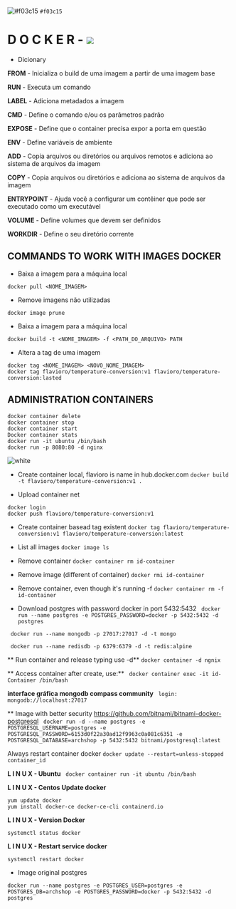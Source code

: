 ![#f03c15](https://via.placeholder.com/15/f03c15/000000?text=+) `#f03c15`
# D O C K E R - ![](https://miro.medium.com/max/336/0*rmv6pZTW2hfP2XYd.png)

* Dicionary
<p><strong>FROM</strong> - 
Inicializa o build de uma imagem a partir de uma imagem base

<p><strong>RUN</strong> - 
Executa um comando

<p><strong>LABEL</strong> - 
Adiciona metadados a imagem

<p><strong>CMD</strong> - 
Define o comando e/ou os parâmetros padrão

<p><strong>EXPOSE</strong> - 
Define que o container precisa expor a porta
em questão

<p><strong>ENV</strong> - 
Define variáveis de ambiente

<p><strong>ADD</strong> - 
Copia arquivos ou diretórios ou arquivos remotos
e adiciona ao sistema de arquivos da imagem

<p><strong>COPY</strong> - 
Copia arquivos ou diretórios e adiciona ao
sistema de arquivos da imagem

<p><strong>ENTRYPOINT</strong> - 
Ajuda você a configurar um contêiner que
pode ser executado como um executável

<p><strong>VOLUME</strong> - 
Define volumes que devem ser definidos

<p><strong>WORKDIR</strong> - 
Define o seu diretório corrente

## COMMANDS TO WORK WITH IMAGES DOCKER
* Baixa a imagem para a máquina local
```
docker pull <NOME_IMAGEM>
```

* Remove imagens não utilizadas
```
docker image prune
```

* Baixa a imagem para a máquina local
```
docker build -t <NOME_IMAGEM> -f <PATH_DO_ARQUIVO> PATH 
```

* Altera a tag de uma imagem
```
docker tag <NOME_IMAGEM> <NOVO_NOME_IMAGEM>
docker tag flavioro/temperature-conversion:v1 flavioro/temperature-conversion:lasted
```

## ADMINISTRATION CONTAINERS
```
docker container delete
docker container stop
docker container start
Docker container stats
docker run -it ubuntu /bin/bash
docker run -p 8080:80 -d nginx
```
![white](http://www.markbuckler.com/img/docker_high_level.png)

- Create container local, flavioro is name in hub.docker.com
```docker build -t flavioro/temperature-conversion:v1 . ```

- Upload container net
```
docker login  
docker push flavioro/temperature-conversion:v1
```
- Create container basead tag existent
```docker tag flavioro/temperature-conversion:v1 flavioro/temperature-conversion:latest```

- List all images
```docker image ls```

- Remove container
```docker container rm id-container```

- Remove image (different of container)
```docker rmi id-container```


- Remove container, even though it's running -f
```docker container rm -f id-container```

- Download postgres with password docker in port 5432:5432
``` docker run --name postgres -e POSTGRES_PASSWORD=docker -p 5432:5432 -d postgres```

``` docker run --name mongodb -p 27017:27017 -d -t mongo```

``` docker run --name redisdb -p 6379:6379 -d -t redis:alpine```

** Run container and release typing use -d**
``` docker container -d ngnix ```

** Access container after create, use:**
``` docker container exec -it id-Container /bin/bash```

**interface gráfica mongodb compass community**
``` login: mongodb://localhost:27017```

** Image with better security https://github.com/bitnami/bitnami-docker-postgresql
``` docker run -d --name postgres -e POSTGRESQL_USERNAME=postgres -e POSTGRESQL_PASSWORD=6153d0f22a30ad12f9963c0a081c6351 -e POSTGRESQL_DATABASE=archshop -p 5432:5432 bitnami/postgresql:latest```

Always restart container docker
```docker update --restart=unless-stopped container_id```

**L I N U X - Ubuntu**
 ``` docker container run -it ubuntu /bin/bash```

**L I N U X - Centos Update docker**
 ``` 
 yum update docker
 yum install docker-ce docker-ce-cli containerd.io
 ```
 
 **L I N U X - Version Docker**
 ``` 
systemctl status docker
 ```
 
 **L I N U X - Restart service docker**
 ``` 
 systemctl restart docker
 ``` 

* Image original postgres
``` 
docker run --name postgres -e POSTGRES_USER=postgres -e POSTGRES_DB=archshop -e POSTGRES_PASSWORD=docker -p 5432:5432 -d postgres
``` 
